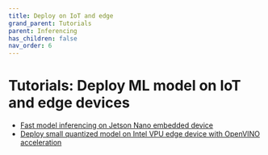 ```yaml
---
title: Deploy on IoT and edge
grand_parent: Tutorials
parent: Inferencing
has_children: false
nav_order: 6
---
```


# Tutorials: Deploy ML model on IoT and edge devices

* [Fast model inferencing on Jetson Nano embedded device](https://github.com/Azure-Samples/onnxruntime-iot-edge/blob/master/README-ONNXRUNTIME-arm64.md)
* [Deploy small quantized model on Intel VPU edge device with OpenVINO acceleration](https://github.com/Azure-Samples/onnxruntime-iot-edge/blob/master/README-ONNXRUNTIME-OpenVINO.md)

